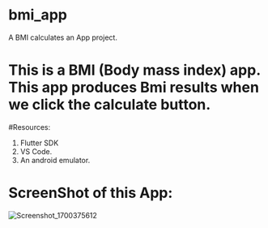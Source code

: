# bmi_app

A BMI calculates an App project.

# This is a BMI (Body mass index) app. This app produces Bmi results when we click the calculate button.

#Resources: 
1. Flutter SDK
2. VS Code.
3. An android emulator.

# ScreenShot of this App:



![Screenshot_1700375612](https://github.com/infosabbir/bmi_app/assets/70373782/b06d904a-c93f-4607-8cf9-16c6573843d5)
